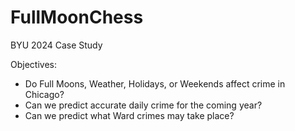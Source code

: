# FullMoonChess
BYU 2024 Case Study

Objectives:

- Do Full Moons, Weather, Holidays, or Weekends affect crime in Chicago?
- Can we predict accurate daily crime for the coming year?
- Can we predict what Ward crimes may take place?